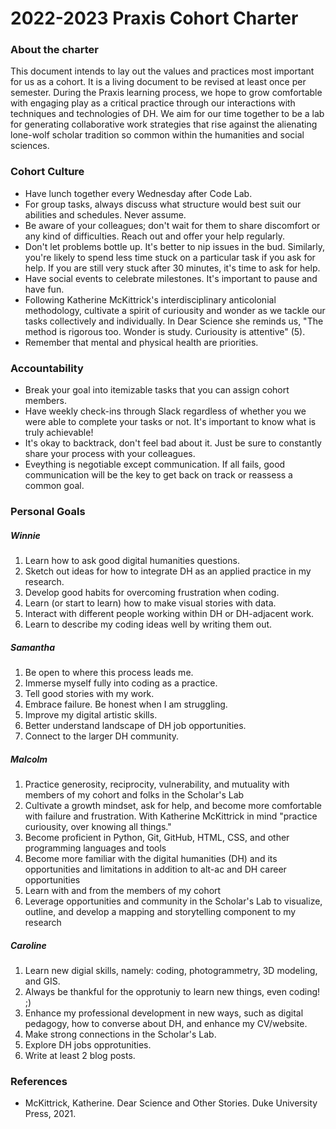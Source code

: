 # 2022-2023 Praxis Cohort Charter

### About the charter
This document intends to lay out the values and practices most important for us as a cohort. It is a living document to be revised at least once per semester. During the Praxis learning process, we hope to grow comfortable with engaging play as a critical practice through our interactions with techniques and technologies of DH. We aim for our time together to be a lab for generating collaborative work strategies that rise against the alienating lone-wolf scholar tradition so common within the humanities and social sciences.

### Cohort Culture
* Have lunch together every Wednesday after Code Lab.
* For group tasks, always discuss what structure would best suit our abilities and schedules. Never assume.
* Be aware of your colleagues; don't wait for them to share discomfort or any kind of difficulties. Reach out and offer your help regularly.
* Don't let problems bottle up. It's better to nip issues in the bud. Similarly, you're likely to spend less time stuck on a particular task if you ask for help. If you are still very stuck after 30 minutes, it's time to ask for help. 
* Have social events to celebrate milestones. It's important to pause and have fun.
* Following Katherine McKittrick's interdisciplinary anticolonial methodology, cultivate a spirit of curiousity and wonder as we tackle our tasks collectively and individually. In Dear Science she reminds us, "The method is rigorous too. Wonder is study. Curiousity is attentive" (5).
* Remember that mental and physical health are priorities. 

### Accountability 
* Break your goal into itemizable tasks that you can assign cohort members.
* Have weekly check-ins through Slack regardless of whether you we were able to complete your tasks or not. It's important to know what is truly achievable!
* It's okay to backtrack, don't feel bad about it. Just be sure to constantly share your process with your colleagues. 
* Eveything is negotiable except communication. If all fails, good communication will be the key to get back on track or reassess a common goal.


### Personal Goals

##### Winnie 
1. Learn how to ask good digital humanities questions. 
2. Sketch out ideas for how to integrate DH as an applied practice in my research.
3. Develop good habits for overcoming frustration when coding.
4. Learn (or start to learn) how to make visual stories with data.
5. Interact with different people working within DH or DH-adjacent work.
6. Learn to describe my coding ideas well by writing them out.

##### Samantha
1. Be open to where this process leads me.
2. Immerse myself fully into coding as a practice.
3. Tell good stories with my work.
4. Embrace failure. Be honest when I am struggling.
5. Improve my digital artistic skills.
6. Better understand landscape of DH job opportunities.
7. Connect to the larger DH community.

##### Malcolm
1. Practice generosity, reciprocity, vulnerability, and mutuality with members of my cohort and folks in the Scholar's Lab
2. Cultivate a growth mindset, ask for help, and become more comfortable with failure and frustration. With Katherine McKittrick in mind "practice curiousity, over knowing all things." 
3. Become proficient in Python, Git, GitHub, HTML, CSS, and other programming languages and tools
4. Become more familiar with the digital humanities (DH) and its opportunities and limitations in addition to alt-ac and DH career opportunities
5. Learn with and from the members of my cohort
6. Leverage opportunities and community in the Scholar's Lab to visualize, outline, and develop a mapping and storytelling component to my research

##### Caroline
1. Learn new digial skills, namely: coding, photogrammetry, 3D modeling, and GIS. 
2. Always be thankful for the opprotuniy to learn new things, even coding! ;)
3. Enhance my professional development in new ways, such as digital pedagogy, how to converse about DH, and enhance my CV/website. 
4. Make strong connections in the Scholar's Lab. 
5. Explore DH jobs opprotunities. 
6. Write at least 2 blog posts. 

### References
* McKittrick, Katherine. Dear Science and Other Stories. Duke University Press, 2021.
